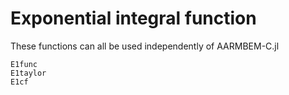 # Exponential integral function

These functions can all be used independently of AARMBEM-C.jl

```@docs
E1func
E1taylor
E1cf
```